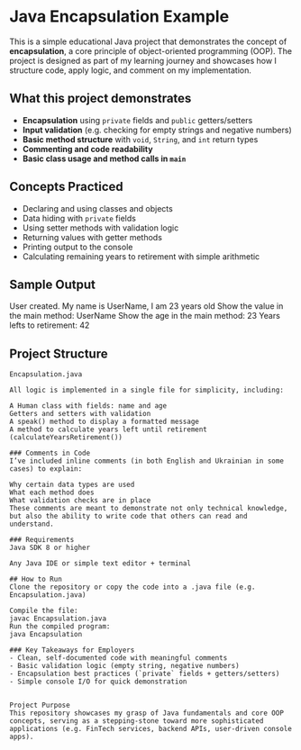 # Java Encapsulation Example

This is a simple educational Java project that demonstrates the concept of **encapsulation**, a core principle of object-oriented programming (OOP). The project is designed as part of my learning journey and showcases how I structure code, apply logic, and comment on my implementation.

## What this project demonstrates

- **Encapsulation** using `private` fields and `public` getters/setters
- **Input validation** (e.g. checking for empty strings and negative numbers)
- **Basic method structure** with `void`, `String`, and `int` return types
- **Commenting and code readability**
- **Basic class usage and method calls in `main`**

## Concepts Practiced

- Declaring and using classes and objects
- Data hiding with `private` fields
- Using setter methods with validation logic
- Returning values with getter methods
- Printing output to the console
- Calculating remaining years to retirement with simple arithmetic

## Sample Output
User created.
My name is UserName, I am 23 years old
Show the value in the main method: UserName
Show the age in the main method: 23
Years lefts to retirement: 42


## Project Structure

```plaintext
Encapsulation.java

All logic is implemented in a single file for simplicity, including:

A Human class with fields: name and age
Getters and setters with validation
A speak() method to display a formatted message
A method to calculate years left until retirement (calculateYearsRetirement())

### Comments in Code
I’ve included inline comments (in both English and Ukrainian in some cases) to explain:

Why certain data types are used
What each method does
What validation checks are in place
These comments are meant to demonstrate not only technical knowledge, but also the ability to write code that others can read and understand.

### Requirements
Java SDK 8 or higher

Any Java IDE or simple text editor + terminal

## How to Run
Clone the repository or copy the code into a .java file (e.g. Encapsulation.java)

Compile the file:
javac Encapsulation.java
Run the compiled program:
java Encapsulation

### Key Takeaways for Employers
- Clean, self-documented code with meaningful comments
- Basic validation logic (empty string, negative numbers)
- Encapsulation best practices (`private` fields + getters/setters)
- Simple console I/O for quick demonstration


Project Purpose
This repository showcases my grasp of Java fundamentals and core OOP concepts, serving as a stepping-stone toward more sophisticated applications (e.g. FinTech services, backend APIs, user-driven console apps).
